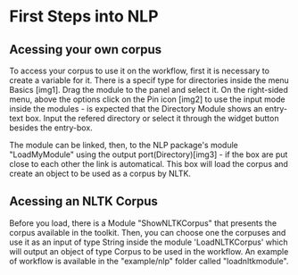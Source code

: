 # First Steps into NLP
## Acessing your own corpus

To access your corpus to use it on the workflow, first it is necessary to create a variable for it. There is a specif type for directories inside the menu Basics [img1]. Drag the module to the panel and select it. On the right-sided menu, above the options click on the Pin icon [img2] to use the input mode inside the modules - is expected that the Directory Module shows an entry-text box. Input the refered directory or select it through the widget button besides the entry-box.

The module can be linked, then, to the NLP package's module "LoadMyModule" using the output port(Directory)[img3] - if the box are put close to each other the link is automatical. This box will load the corpus and create an object to be used as a corpus by NLTK. 

## Acessing an NLTK Corpus

Before you load, there is a Module "ShowNLTKCorpus" that presents the corpus available in the toolkit. Then, you can choose one the corpuses and use it as an input of type String inside the module 'LoadNLTKCorpus' which will output an object of type Corpus to be used in the workflow. An example of workflow is available in the "example/nlp" folder called "loadnltkmodule".
